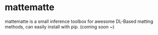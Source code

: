 # mattematte
mattematte is a small inference toolbox for awesome DL-Based matting methods, can easily install with pip. (coming soon ~)
